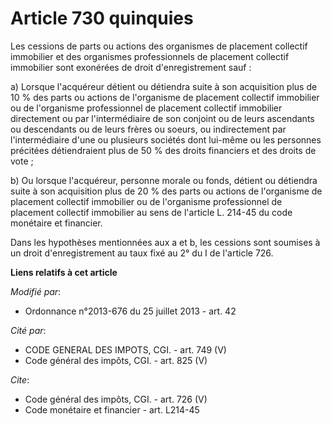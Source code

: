 # Article 730 quinquies

Les cessions de parts ou actions des organismes de placement collectif immobilier et des organismes professionnels de
placement collectif immobilier sont exonérées de droit d'enregistrement sauf : 

a) Lorsque l'acquéreur détient ou détiendra suite à son acquisition plus de 10 % des parts ou actions de l'organisme de
placement collectif immobilier ou de l'organisme professionnel de placement collectif immobilier directement ou par
l'intermédiaire de son conjoint ou de leurs ascendants ou descendants ou de leurs frères ou soeurs, ou indirectement par
l'intermédiaire d'une ou plusieurs sociétés dont lui-même ou les personnes précitées détiendraient plus de 50 % des droits
financiers et des droits de vote ; 

b) Ou lorsque l'acquéreur, personne morale ou fonds, détient ou détiendra suite à son acquisition plus de 20 % des parts ou
actions de l'organisme de placement collectif immobilier ou de l'organisme professionnel de placement collectif immobilier au
sens de l'article L. 214-45 du code monétaire et financier. 

Dans les hypothèses mentionnées aux a et b, les cessions sont soumises à un droit d'enregistrement au taux fixé au 2° du I de
l'article 726.

**Liens relatifs à cet article**

_Modifié par_:

  - Ordonnance n°2013-676 du 25 juillet 2013 - art. 42

_Cité par_:

  - CODE GENERAL DES IMPOTS, CGI. - art. 749 (V)
  - Code général des impôts, CGI. - art. 825 (V)

_Cite_:

  - Code général des impôts, CGI. - art. 726 (V)
  - Code monétaire et financier - art. L214-45
